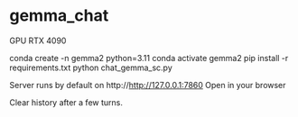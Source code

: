 # gemma_chat

GPU RTX 4090

conda create -n gemma2 python=3.11
conda activate gemma2
pip install -r requirements.txt
python chat_gemma_sc.py

Server runs by default on http://http://127.0.0.1:7860 Open in your browser

Clear history after a few turns. 